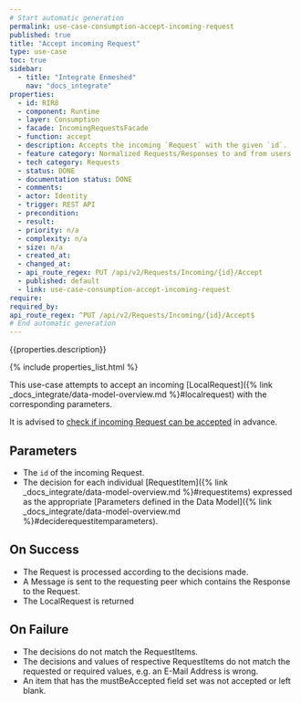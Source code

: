 ```yaml
---
# Start automatic generation
permalink: use-case-consumption-accept-incoming-request
published: true
title: "Accept incoming Request"
type: use-case
toc: true
sidebar:
  - title: "Integrate Enmeshed"
    nav: "docs_integrate"
properties:
  - id: RIR8
  - component: Runtime
  - layer: Consumption
  - facade: IncomingRequestsFacade
  - function: accept
  - description: Accepts the incoming `Request` with the given `id`.
  - feature category: Normalized Requests/Responses to and from users
  - tech category: Requests
  - status: DONE
  - documentation status: DONE
  - comments:
  - actor: Identity
  - trigger: REST API
  - precondition:
  - result:
  - priority: n/a
  - complexity: n/a
  - size: n/a
  - created_at:
  - changed_at:
  - api_route_regex: PUT /api/v2/Requests/Incoming/{id}/Accept
  - published: default
  - link: use-case-consumption-accept-incoming-request
require:
required_by:
api_route_regex: ^PUT /api/v2/Requests/Incoming/{id}/Accept$
# End automatic generation
---
```


{{properties.description}}

{% include properties_list.html %}

This use-case attempts to accept an incoming [LocalRequest]({% link _docs_integrate/data-model-overview.md %}#localrequest) with the corresponding parameters.

It is advised to [check if incoming Request can be accepted](/use-case-consumption-check-if-incoming-request-can-be-accepted)
in advance.

## Parameters

- The `id` of the incoming Request.
- The decision for each individual [RequestItem]({% link _docs_integrate/data-model-overview.md %}#requestitems)
  expressed as the appropriate [Parameters defined in the Data Model]({% link _docs_integrate/data-model-overview.md %}#deciderequestitemparameters).

## On Success

- The Request is processed according to the decisions made.
- A Message is sent to the requesting peer which contains the Response to the Request.
- The LocalRequest is returned

## On Failure

- The decisions do not match the RequestItems.
- The decisions and values of respective RequestItems do not match the requested or required values, e.g. an E-Mail Address is wrong.
- An item that has the mustBeAccepted field set was not accepted or left blank.
